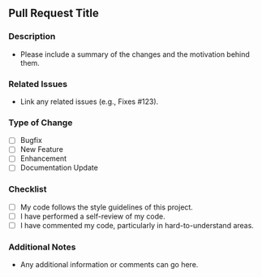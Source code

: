 ## Pull Request Title

### Description
- Please include a summary of the changes and the motivation behind them.

### Related Issues
- Link any related issues (e.g., Fixes #123).

### Type of Change
- [ ] Bugfix
- [ ] New Feature
- [ ] Enhancement
- [ ] Documentation Update

### Checklist
- [ ] My code follows the style guidelines of this project.
- [ ] I have performed a self-review of my code.
- [ ] I have commented my code, particularly in hard-to-understand areas.

### Additional Notes
- Any additional information or comments can go here.
